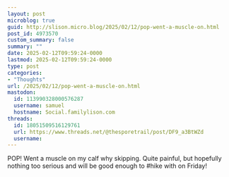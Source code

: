 ```yaml
---
layout: post
microblog: true
guid: http://slison.micro.blog/2025/02/12/pop-went-a-muscle-on.html
post_id: 4973570
custom_summary: false
summary: ""
date: 2025-02-12T09:59:24-0000
lastmod: 2025-02-12T09:59:24-0000
type: post
categories:
- "Thoughts"
url: /2025/02/12/pop-went-a-muscle-on.html
mastodon:
  id: 113990328000576287
  username: samuel
  hostname: Social.familylison.com
threads:
  id: 18051509516129761
  url: https://www.threads.net/@thesporetrail/post/DF9_a3BtWZd
  username: 
---
```

POP! Went a muscle on my calf why skipping. Quite painful, but hopefully nothing too serious and will be good enough to #hike with on Friday!
